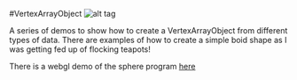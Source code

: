 #VertexArrayObject
![alt tag](http://nccastaff.bournemouth.ac.uk/jmacey/GraphicsLib/Demos/VAO.png)

A series of demos to show how to create a VertexArrayObject from different types of data. There are examples of how to create a simple boid shape as I was getting fed up of flocking teapots!

There is a webgl demo of the sphere program [here](http://nccastaff.bournemouth.ac.uk/jmacey/WebGL/VAO1/)